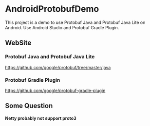 # AndroidProtobufDemo
This project is a demo to use Protobuf Java and Protobuf Java Lite on Android.
Use Android Studio and Protobuf Gradle Plugin.    





## WebSite
### Protobuf Java and Protobuf Java Lite
https://github.com/google/protobuf/tree/master/java
### Protobuf Gradle Plugin
https://github.com/google/protobuf-gradle-plugin    

## Some Question
#### Netty probably not support proto3    
